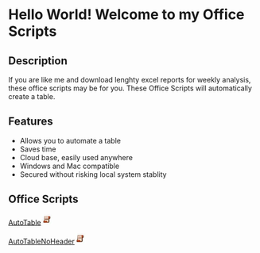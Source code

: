 # Hello World! Welcome to my Office Scripts

## Description
If you are like me and download lenghty excel reports for weekly analysis, these office scripts may be for you. These Office Scripts will automatically create a table. 

## Features
- Allows you to automate a table
- Saves time
- Cloud base, easily used anywhere
- Windows and Mac compatible  
- Secured without risking local system stablity  

## Office Scripts
[AutoTable](./autotable/autotable.md)<img src="/autotable/images/oslogo.jpg" width="23"/>

[AutoTableNoHeader](./autotable/autotablenh.md)<img src="/autotable/images/oslogo.jpg" width="23"/>


